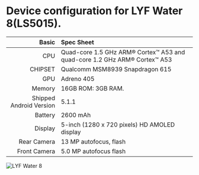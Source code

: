 Device configuration for LYF Water 8(LS5015).
==================================================

Basic   | Spec Sheet
-------:|:-------------------------
CPU     | Quad-core 1.5 GHz ARM® Cortex™ A53 and quad-core 1.2 GHz ARM® Cortex™ A53
CHIPSET | Qualcomm MSM8939 Snapdragon 615
GPU     | Adreno 405
Memory  | 16GB ROM: 3GB RAM.
Shipped Android Version | 5.1.1
Battery | 2600 mAh
Display | 5-inch (1280 x 720 pixels) HD AMOLED display
Rear Camera  | 13 MP autofocus, flash
Front Camera | 5.0 MP autofocus flash

![LYF Water 8](https://assets.gadgets360cdn.com/shop/assets/products/lyf-water-8_1480331300.jpeg "LYF Water 8")
